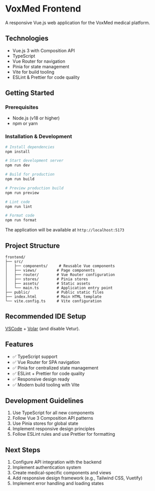 # VoxMed Frontend

A responsive Vue.js web application for the VoxMed medical platform.

## Technologies

- Vue.js 3 with Composition API
- TypeScript
- Vue Router for navigation
- Pinia for state management
- Vite for build tooling
- ESLint & Prettier for code quality

## Getting Started

### Prerequisites

- Node.js (v18 or higher)
- npm or yarn

### Installation & Development

```bash
# Install dependencies
npm install

# Start development server
npm run dev

# Build for production
npm run build

# Preview production build
npm run preview

# Lint code
npm run lint

# Format code
npm run format
```

The application will be available at `http://localhost:5173`

## Project Structure

```
frontend/
├── src/
│   ├── components/     # Reusable Vue components
│   ├── views/         # Page components
│   ├── router/        # Vue Router configuration
│   ├── stores/        # Pinia stores
│   ├── assets/        # Static assets
│   └── main.ts        # Application entry point
├── public/            # Public static files
├── index.html         # Main HTML template
└── vite.config.ts     # Vite configuration
```

## Recommended IDE Setup

[VSCode](https://code.visualstudio.com/) + [Volar](https://marketplace.visualstudio.com/items?itemName=Vue.volar) (and disable Vetur).

## Features

- ✅ TypeScript support
- ✅ Vue Router for SPA navigation
- ✅ Pinia for centralized state management
- ✅ ESLint + Prettier for code quality
- ✅ Responsive design ready
- ✅ Modern build tooling with Vite

## Development Guidelines

1. Use TypeScript for all new components
2. Follow Vue 3 Composition API patterns
3. Use Pinia stores for global state
4. Implement responsive design principles
5. Follow ESLint rules and use Prettier for formatting

## Next Steps

1. Configure API integration with the backend
2. Implement authentication system
3. Create medical-specific components and views
4. Add responsive design framework (e.g., Tailwind CSS, Vuetify)
5. Implement error handling and loading states

